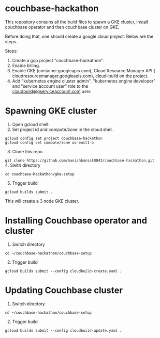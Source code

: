# couchbase-hackathon

This repository contains all the build files to spawn a GKE cluster, install couchbase operator and then couchbase cluster on GKE.

Before doing that, one should create a google cloud project. Below are the steps.

Steps:

1. Create a gcp project "couchbase-hackathon".
2. Enable billing.
3. Enable GKE (container.googleapis.com), Cloud Resource Manager API ( cloudresourcemanager.googleapis.com), cloud-build on the project.
4. Add "kubernetes engine cluster admin", "kubernetes engine developer" and "service account user" role to the cloudbuild@gserviceaccount.com user.

# Spawning GKE cluster

1. Open gcloud shell.
2. Set project id and compute/zone in the cloud shell.

```
gcloud config set project couchbase-hackathon
gcloud config set compute/zone us-east1-b
```

3. Clone this repo.

`git clone https://github.com/manishbansal8843/couchbase-hackathon.git`
4. Swith directory

`cd couchbase-hackathon/gke-setup`

5. Trigger build

`gcloud builds submit .`

This will create a 3 node GKE cluster.

# Installing Couchbase operator and cluster

1. Switch directory

`cd ~/couchbase-hackathon/couchbase-setup`

2. Trigger build

`gcloud builds submit --config cloudbuild-create.yaml .`

# Updating Couchbase cluster

1. Switch directory

`cd ~/couchbase-hackathon/couchbase-setup`

2. Trigger build

`gcloud builds submit --config cloudbuild-update.yaml .`

